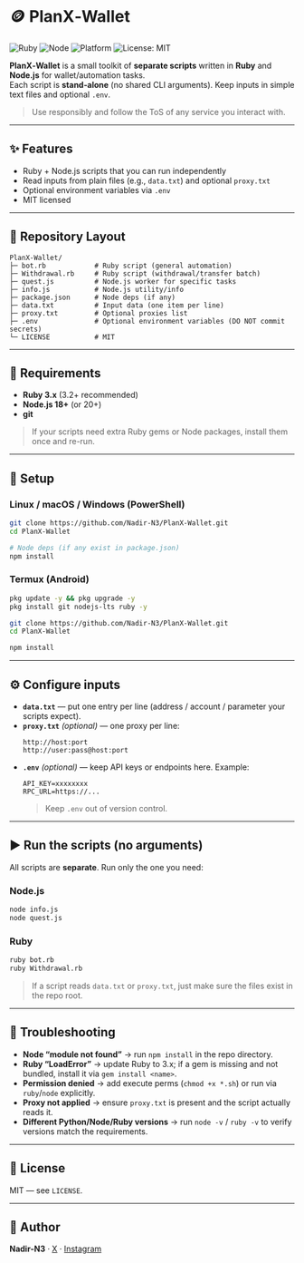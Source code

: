 # 🪙 PlanX‑Wallet

![Ruby](https://img.shields.io/badge/Ruby-3.x-red?logo=ruby&logoColor=white)
![Node](https://img.shields.io/badge/Node.js-18%2B-339933?logo=node.js&logoColor=white)
![Platform](https://img.shields.io/badge/Platform-Termux%20%7C%20Linux%20%7C%20Windows%20%7C%20macOS-0ea5e9)
![License: MIT](https://img.shields.io/badge/License-MIT-22c55e)

**PlanX‑Wallet** is a small toolkit of **separate scripts** written in **Ruby** and **Node.js** for wallet/automation tasks.  
Each script is **stand‑alone** (no shared CLI arguments). Keep inputs in simple text files and optional `.env`.

> Use responsibly and follow the ToS of any service you interact with.

---

## ✨ Features
- Ruby + Node.js scripts that you can run independently
- Read inputs from plain files (e.g., `data.txt`) and optional `proxy.txt`
- Optional environment variables via `.env`
- MIT licensed

---

## 📁 Repository Layout
```
PlanX-Wallet/
├─ bot.rb            # Ruby script (general automation)
├─ Withdrawal.rb     # Ruby script (withdrawal/transfer batch)
├─ quest.js          # Node.js worker for specific tasks
├─ info.js           # Node.js utility/info
├─ package.json      # Node deps (if any)
├─ data.txt          # Input data (one item per line)
├─ proxy.txt         # Optional proxies list
├─ .env              # Optional environment variables (DO NOT commit secrets)
└─ LICENSE           # MIT
```

---

## 🔧 Requirements
- **Ruby 3.x** (3.2+ recommended)
- **Node.js 18+** (or 20+)
- **git**

> If your scripts need extra Ruby gems or Node packages, install them once and re-run.

---

## 🚀 Setup

### Linux / macOS / Windows (PowerShell)
```bash
git clone https://github.com/Nadir-N3/PlanX-Wallet.git
cd PlanX-Wallet

# Node deps (if any exist in package.json)
npm install
```

### Termux (Android)
```bash
pkg update -y && pkg upgrade -y
pkg install git nodejs-lts ruby -y

git clone https://github.com/Nadir-N3/PlanX-Wallet.git
cd PlanX-Wallet

npm install
```

---

## ⚙️ Configure inputs
- **`data.txt`** — put one entry per line (address / account / parameter your scripts expect).
- **`proxy.txt`** *(optional)* — one proxy per line:
  ```
  http://host:port
  http://user:pass@host:port
  ```
- **`.env`** *(optional)* — keep API keys or endpoints here. Example:
  ```env
  API_KEY=xxxxxxxx
  RPC_URL=https://...
  ```
  > Keep `.env` out of version control.

---

## ▶️ Run the scripts (no arguments)
All scripts are **separate**. Run only the one you need:

### Node.js
```bash
node info.js
node quest.js
```

### Ruby
```bash
ruby bot.rb
ruby Withdrawal.rb
```

> If a script reads `data.txt` or `proxy.txt`, just make sure the files exist in the repo root.

---

## 🧯 Troubleshooting
- **Node “module not found”** → run `npm install` in the repo directory.
- **Ruby “LoadError”** → update Ruby to 3.x; if a gem is missing and not bundled, install it via `gem install <name>`.
- **Permission denied** → add execute perms (`chmod +x *.sh`) or run via `ruby`/`node` explicitly.
- **Proxy not applied** → ensure `proxy.txt` is present and the script actually reads it.
- **Different Python/Node/Ruby versions** → run `node -v` / `ruby -v` to verify versions match the requirements.

---

## 📜 License
MIT — see `LICENSE`.

---

## 🙌 Author
**Nadir‑N3** · [X](https://x.com/Naadiir_08) · [Instagram](https://instagram.com/__naadiir.fx)
